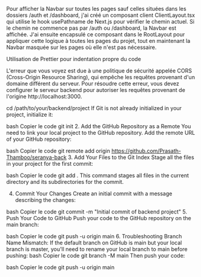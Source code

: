 Pour afficher la Navbar sur toutes les pages sauf celles situées dans les dossiers /auth et /dashboard, j'ai créé un composant client ClientLayout.tsx qui utilise le hook usePathname de Next.js pour vérifier le chemin actuel. Si le chemin ne commence pas par /auth ou /dashboard, la Navbar est affichée. J'ai ensuite encapsulé ce composant dans le RootLayout pour appliquer cette logique à toutes les pages du projet, tout en maintenant la Navbar masquée sur les pages où elle n'est pas nécessaire.

Utilisation de Prettier pour indentation propre du code


L'erreur que vous voyez est due à une politique de sécurité appelée CORS (Cross-Origin Resource Sharing), qui empêche les requêtes provenant d'un domaine différent du serveur. Pour résoudre cette erreur, vous devez configurer le serveur backend pour autoriser les requêtes provenant de l'origine http://localhost:3000.


cd /path/to/your/backend/project
If Git is not already initialized in your project, initialize it:

bash
Copier le code
git init
2. Add the GitHub Repository as a Remote
You need to link your local project to the GitHub repository. Add the remote URL of your GitHub repository:

bash
Copier le code
git remote add origin https://github.com/Prasath-Thamboo/seranya-back
3. Add Your Files to the Git Index
Stage all the files in your project for the first commit:

bash
Copier le code
git add .
This command stages all files in the current directory and its subdirectories for the commit.

4. Commit Your Changes
Create an initial commit with a message describing the changes:

bash
Copier le code
git commit -m "Initial commit of backend project"
5. Push Your Code to GitHub
Push your code to the GitHub repository on the main branch:

bash
Copier le code
git push -u origin main
6. Troubleshooting
Branch Name Mismatch: If the default branch on GitHub is main but your local branch is master, you'll need to rename your local branch to main before pushing:
bash
Copier le code
git branch -M main
Then push your code:

bash
Copier le code
git push -u origin main



